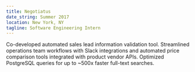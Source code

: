 ```yaml
---
title: Negotiatus
date_string: Summer 2017
location: New York, NY
tagline: Software Engineering Intern
---
```


Co-developed automated sales lead information validation tool. Streamlined operations team workflows with Slack integrations and automated price comparison tools integrated with product vendor APIs. Optimized PostgreSQL queries for up to ~500x faster full-text searches.
